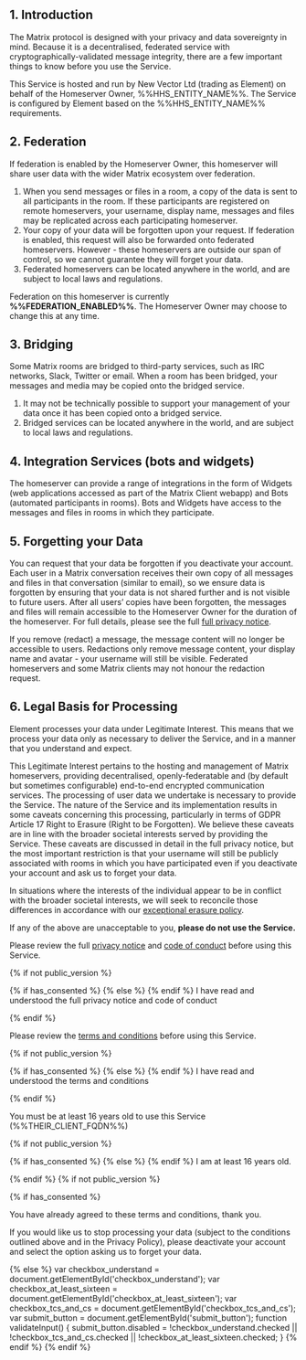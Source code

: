 ## 1. Introduction

The Matrix protocol is designed with your privacy and data sovereignty in mind. Because it is a decentralised, federated service with cryptographically-validated message integrity, there are a few important things to know before you use the Service.

This Service is hosted and run by New Vector Ltd (trading as Element) on behalf of the Homeserver Owner, %%HHS_ENTITY_NAME%%. The Service is configured by Element based on the %%HHS_ENTITY_NAME%% requirements.

## 2. Federation

If federation is enabled by the Homeserver Owner, this homeserver will share user data with the wider Matrix ecosystem over federation.

1.  When you send messages or files in a room, a copy of the data is sent to all participants in the room. If these participants are registered on remote homeservers, your username, display name, messages and files may be replicated across each participating homeserver.
2.  Your copy of your data will be forgotten upon your request. If federation is enabled, this request will also be forwarded onto federated homeservers. However - these homeservers are outside our span of control, so we cannot guarantee they will forget your data.
3.  Federated homeservers can be located anywhere in the world, and are subject to local laws and regulations.

Federation on this homeserver is currently **%%FEDERATION_ENABLED%%**. The Homeserver Owner may choose to change this at any time.

## 3. Bridging

Some Matrix rooms are bridged to third-party services, such as IRC networks, Slack, Twitter or email. When a room has been bridged, your messages and media may be copied onto the bridged service.

1.  It may not be technically possible to support your management of your data once it has been copied onto a bridged service.
2.  Bridged services can be located anywhere in the world, and are subject to local laws and regulations.

## 4. Integration Services (bots and widgets)

The homeserver can provide a range of integrations in the form of Widgets (web applications accessed as part of the Matrix Client webapp) and Bots (automated participants in rooms). Bots and Widgets have access to the messages and files in rooms in which they participate.

## 5. Forgetting your Data

You can request that your data be forgotten if you deactivate your account. Each user in a Matrix conversation receives their own copy of all messages and files in that conversation (similar to email), so we ensure data is forgotten by ensuring that your data is not shared further and is not visible to future users. After all users’ copies have been forgotten, the messages and files will remain accessible to the Homeserver Owner for the duration of the homeserver. For full details, please see the full [full privacy notice](https://%%THEIR_CLIENT_FQDN%%/privacy_policy/en/privacy_notice.html).

If you remove (redact) a message, the message content will no longer be accessible to users. Redactions only remove message content, your display name and avatar - your username will still be visible. Federated homeservers and some Matrix clients may not honour the redaction request.

## 6. Legal Basis for Processing

Element processes your data under Legitimate Interest. This means that we process your data only as necessary to deliver the Service, and in a manner that you understand and expect.

This Legitimate Interest pertains to the hosting and management of Matrix homeservers, providing decentralised, openly-federatable and (by default but sometimes configurable) end-to-end encrypted communication services. The processing of user data we undertake is necessary to provide the Service. The nature of the Service and its implementation results in some caveats concerning this processing, particularly in terms of GDPR Article 17 Right to Erasure (Right to be Forgotten). We believe these caveats are in line with the broader societal interests served by providing the Service. These caveats are discussed in detail in the full privacy notice, but the most important restriction is that your username will still be publicly associated with rooms in which you have participated even if you deactivate your account and ask us to forget your data.

In situations where the interests of the individual appear to be in conflict with the broader societal interests, we will seek to reconcile those differences in accordance with our [exceptional erasure policy](https://%%THEIR_CLIENT_FQDN%%/privacy_policy/en/exceptional_erasure_policy.html).

If any of the above are unacceptable to you, **please do not use the Service.**

Please review the full [privacy notice](https://%%THEIR_CLIENT_FQDN%%/privacy_policy/en/privacy_notice.html) and [code of conduct](https://%%THEIR_CLIENT_FQDN%%/privacy_policy/en/code_of_conduct.html) before using this Service.

{% if not public_version %}

{% if has_consented %}  {% else %}  {% endif %}  I have read and understood the full privacy notice and code of conduct 

{% endif %}

Please review the [terms and conditions](https://%%THEIR_CLIENT_FQDN%%/privacy_policy/en/terms_and_conditions.html) before using this Service.

{% if not public_version %}

{% if has_consented %}  {% else %}  {% endif %}  I have read and understood the terms and conditions 

{% endif %}

You must be at least 16 years old to use this Service (%%THEIR_CLIENT_FQDN%%)

{% if not public_version %}

{% if has_consented %}  {% else %}  {% endif %}  I am at least 16 years old. 

{% endif %} {% if not public_version %}

   

{% if has_consented %}

You have already agreed to these terms and conditions, thank you.

If you would like us to stop processing your data (subject to the conditions outlined above and in the Privacy Policy), please deactivate your account and select the option asking us to forget your data.

{% else %} var checkbox_understand = document.getElementById('checkbox_understand'); var checkbox_at_least_sixteen = document.getElementById('checkbox_at_least_sixteen'); var checkbox_tcs_and_cs = document.getElementById('checkbox_tcs_and_cs'); var submit_button = document.getElementById('submit_button'); function validateInput() { submit_button.disabled = !checkbox_understand.checked || !checkbox_tcs_and_cs.checked || !checkbox_at_least_sixteen.checked; } {% endif %} {% endif %}